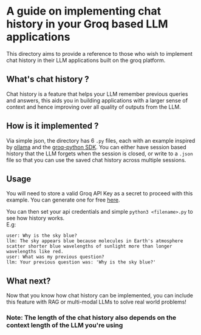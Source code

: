 # A guide on implementing chat history in your Groq based LLM applications
This directory aims to provide a reference to those who wish to implement chat history in their LLM applications built on the groq platform.

## What's chat history ?
Chat history is a feature that helps your LLM remember previous queries and answers, this aids you in building applications with a larger sense of context and hence improving over all quality of outputs from the LLM.

## How is it implemented ?
Via simple json, the directory has 6 `.py` files, each with an example inspired by [ollama](https://ollama.com/) and the [groq-python SDK](https://github.com/groq/groq-python). You can either have session based history that the LLM forgets when the session is closed, or write to a `.json` file so that you can use the saved chat history across multiple sessions.

## Usage
You will need to store a valid Groq API Key as a secret to proceed with this example. You can generate one for free [here](https://console.groq.com/keys).

You can then set your api credentials and simple `python3 <filename>.py` to see how history works. \
E.g:
```
user: Why is the sky blue?
llm: The sky appears blue because molecules in Earth's atmosphere scatter shorter blue wavelengths of sunlight more than longer wavelengths like red.
user: What was my previous question?
llm: Your previous question was: 'Why is the sky blue?'
```
## What next?
Now that you know how chat history can be implemented, you can include this feature with RAG or multi-modal LLMs to solve real world problems!

### Note: The length of the chat history also depends on the context length of the LLM you're using